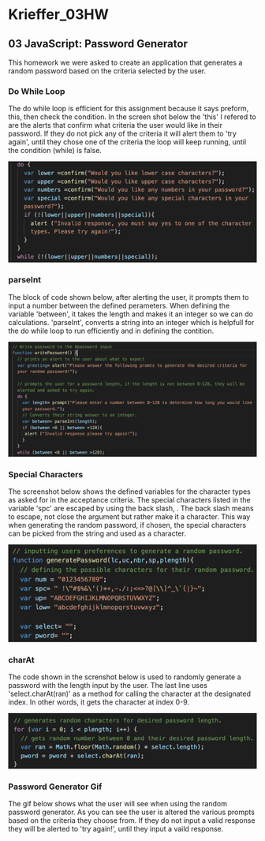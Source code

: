 # Krieffer_03HW
## 03 JavaScript: Password Generator
  This homework we were asked to create an application that generates a random password based on the criteria selected by the user. 

### Do While Loop
   The do while loop is efficient for this assignment because it says preform, this, then check the condition. In the screen shot below the 'this' I refered to are the alerts that confirm what criteria the user would like in their password. If they do not pick any of the criteria it will alert them to 'try again', until they chose one of the criteria the loop will keep running, until the condition (while) is false. 

![alt text](https://github.com/Krieffer21/Krieffer_03HW/blob/master/03-Homework/Assets/ScreenShots/doWhile.png)

### parseInt
  The block of code shown below, after alerting the user, it prompts them to input a number between the defined perameters. When defining the variable 'between', it takes the length and makes it an integer so we can do calculations. 'parseInt', converts a string into an integer which is helpfull for the do while loop to run efficiently and in defining the contition. 

![alt text](https://github.com/Krieffer21/Krieffer_03HW/blob/master/03-Homework/Assets/ScreenShots/parseInt.png)

### Special Characters
  The screenshot below shows the defined variables for the character types as asked for in the acceptance criteria. The special characters listed in the variable 'spc' are escaped by using the back slash, \. The back slash means to escape, not close the argument but rather make it a character. This way when generating the random password, if chosen, the special characters can be picked from the string and used as a character.    
  
![alt text](https://github.com/Krieffer21/Krieffer_03HW/blob/master/03-Homework/Assets/ScreenShots/specialCharacters.png)

### charAt
  The code shown in the screnshot below is used to randomly generate a password with the length input by the user. The last line uses 'select.charAt(ran)' as a method for calling the character at the designated index. In other words, it gets the character at index 0-9. 

![alt text](https://github.com/Krieffer21/Krieffer_03HW/blob/master/03-Homework/Assets/ScreenShots/charAt.png)

### Password Generator Gif
  The gif below shows what the user will see when using the random password generator. As you can see the user is altered the various prompts based on the criteria they choose from. If they do not input a valid response they will be alerted to 'try again!', until they input a vaild response.
  
  
